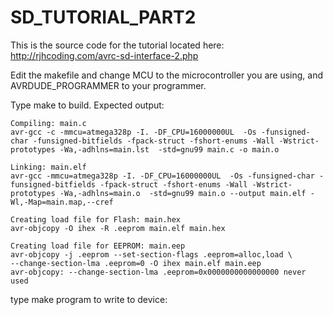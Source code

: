 # SD_TUTORIAL_PART2

This is the source code for the tutorial located here:
http://rjhcoding.com/avrc-sd-interface-2.php

Edit the makefile and change MCU to the microcontroller you are using, and AVRDUDE_PROGRAMMER to your programmer.

Type make to build. Expected output:

```
Compiling: main.c
avr-gcc -c -mmcu=atmega328p -I. -DF_CPU=16000000UL  -Os -funsigned-char -funsigned-bitfields -fpack-struct -fshort-enums -Wall -Wstrict-prototypes -Wa,-adhlns=main.lst  -std=gnu99 main.c -o main.o

Linking: main.elf
avr-gcc -mmcu=atmega328p -I. -DF_CPU=16000000UL  -Os -funsigned-char -funsigned-bitfields -fpack-struct -fshort-enums -Wall -Wstrict-prototypes -Wa,-adhlns=main.o  -std=gnu99 main.o --output main.elf -Wl,-Map=main.map,--cref

Creating load file for Flash: main.hex
avr-objcopy -O ihex -R .eeprom main.elf main.hex

Creating load file for EEPROM: main.eep
avr-objcopy -j .eeprom --set-section-flags .eeprom=alloc,load \
--change-section-lma .eeprom=0 -O ihex main.elf main.eep
avr-objcopy: --change-section-lma .eeprom=0x0000000000000000 never used
```

type make program to write to device:
